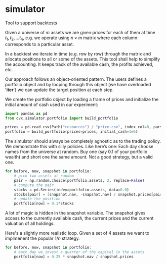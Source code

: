 # simulator
Tool to support backtests


Given a universe of $m$ assets we are given prices for each of them at time $t_1, t_2, \ldots t_n$, 
e.g. we operate using $n \times m$ matrix where each column corresponds to a particular asset.

In a backtest we iterate in time (e.g. row by row) through the matrix and allocate positions to all or some of the assets.
This tool shall help to simplify the accounting. It keeps track of the available cash, the profits achieved, etc.

Our approach follows an object-oriented pattern. The users defines a portfolio object and by looping through this object (we have overloaded '__iter__') 
we can update the target position at each step.

We create the portfolio object by loading a frame of prices and initialize the initial amount of cash used in our experiment:

```python
import pandas as pd
from cvx.simulator.portfolio import build_portfolio

prices = pd.read_csv(Path("resources") / "price.csv", index_col=0, parse_dates=True, header=0).ffill(
portfolio = build_portfolio(prices=prices, initial_cash=1e6)
```

The simulator should always be completely agnostic as to the trading policy.
We demonstrate this with silly policies. Like here’s one:  Each day choose names from the universe at random.
Buy one (say 0.1 of your portfolio wealth) and short one the same amount.
Not a good strategy, but a valid one.

```python
for before, now, snapshot in portfolio:
    # pick two assets at random
    pair = np.random.choice(portfolio.assets, 2, replace=False)
    # compute the pair
    stocks = pd.Series(index=portfolio.assets, data=0.0)
    stocks[pair] = [snapshot.nav, -snapshot.nav] / snapshot.prices[pair].values
    # update the position 
    portfolio[now] = 0.1*stocks
```

A lot of magic is hidden in the snapshot variable. 
The snapshot gives access to the currently available cash, the current prices and the current valuation of all holdings.

Here's a slightly more realistic loop. Given a set of $4$ assets we want to implmenent the popular $1/n$ strategy.

```python
for before, now, snapshot in portfolio:
    # each day we invest a quarter of the capital in the assets
    portfolio[now] = 0.25 * snapshot.nav / snapshot.prices
```
